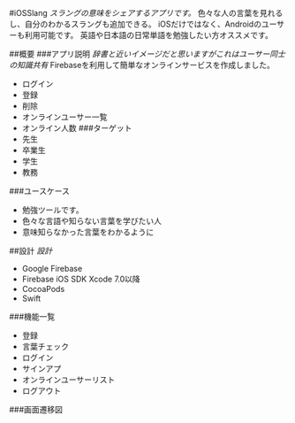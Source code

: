 #iOSSlang
_スラングの意味をシェアするアプリです。_
色々な人の言葉を見れるし、自分のわかるスラングも追加できる。
iOSだけではなく、Androidのユーサーも利用可能です。
英語や日本語の日常単語を勉強したい方オススメです。

##概要
###アプリ説明
_辞書と近いイメージだと思いますがこれはユーサー同士の知識共有_
Firebaseを利用して簡単なオンラインサービスを作成しました。
- ログイン
- 登録
- 削除
- オンラインユーサー一覧
- オンライン人数
###ターゲット
- 先生
- 卒業生
- 学生
- 教務

###ユースケース
- 勉強ツールです。
- 色々な言語や知らない言葉を学びたい人
- 意味知らなかった言葉をわかるように

##設計
_設計_
- Google Firebase
- Firebase iOS SDK Xcode 7.0以降
- CocoaPods
- Swift

###機能一覧
- 登録
- 言葉チェック
- ログイン
- サインアプ
- オンラインユーサーリスト
- ログアウト

###画面遷移図
